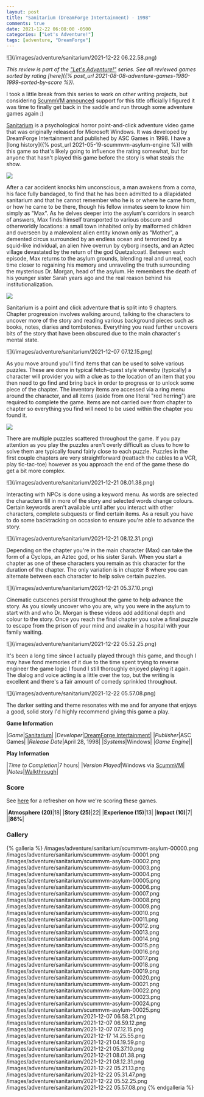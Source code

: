 ```yaml
---
layout: post
title: "Sanitarium (DreamForge Intertainment) - 1998"
comments: true
date: 2021-12-22 06:08:00 -0500
categories: ["Let's Adventure!"]
tags: [adventure, "DreamForge"]
---
```


![](/images/adventure/sanitarium/2021-12-22 06.22.58.png)

_This review is part of the ["Let's Adventure!"](https://www.alexbevi.com/categories/let-s-adventure/) series. See all reviewed games sorted by rating [here]({% post_url 2021-08-08-adventure-games-1980-1999-sorted-by-score %})._

I took a little break from this series to work on other writing projects, but considering [ScummVM announced](https://www.scummvm.org/news/20211118/) support for this title officially I figured it was time to finally get back in the saddle and run through some adventure games again :)

[Sanitarium](https://en.wikipedia.org/wiki/Sanitarium_(video_game)) is a psychological horror point-and-click adventure video game that was originally released for Microsoft Windows. It was developed by DreamForge Intertainment and published by ASC Games in 1998. I have a [long history]({% post_url 2021-05-19-scummvm-asylum-engine %}) with this game so that's likely going to influence the rating somewhat, but for anyone that hasn't played this game before the story is what steals the show.

![](/images/adventure/sanitarium/scummvm-asylum-00000.png)

After a car accident knocks him unconscious, a man awakens from a coma, his face fully bandaged, to find that he has been admitted to a dilapidated sanitarium and that he cannot remember who he is or where he came from, or how he came to be there, though his fellow inmates seem to know him simply as "Max". As he delves deeper into the asylum's corridors in search of answers, Max finds himself transported to various obscure and otherworldly locations: a small town inhabited only by malformed children and overseen by a malevolent alien entity known only as "Mother", a demented circus surrounded by an endless ocean and terrorized by a squid-like individual, an alien hive overrun by cyborg insects, and an Aztec village devastated by the return of the god Quetzalcoatl. Between each episode, Max returns to the asylum grounds, blending real and unreal, each time closer to regaining his memory and unraveling the truth surrounding the mysterious Dr. Morgan, head of the asylum. He remembers the death of his younger sister Sarah years ago and the real reason behind his institutionalization.

![](/images/adventure/sanitarium/scummvm-asylum-00006.png)

Sanitarium is a point and click adventure that is split into 9 chapters. Chapter progression involves walking around, talking to the characters to uncover more of the story and reading various background pieces such as books, notes, diaries and tombstones. Everything you read further uncovers bits of the story that have been obscured due to the main character's mental state.

![](/images/adventure/sanitarium/2021-12-07 07.12.15.png)

As you move around you'll find items that can be used to solve various puzzles. These are done in typical fetch-quest style whereby (typically) a character will provider you with a clue as to the location of an item that you then need to go find and bring back in order to progress or to unlock some piece of the chapter. The inventory items are accessed via a ring menu around the character, and all items (aside from one literal "red herring") are required to complete the game. Items are not carried over from chapter to chapter so everything you find will need to be used within the chapter you found it.

![](/images/adventure/sanitarium/scummvm-asylum-00025.png)

There are multiple puzzles scattered throughout the game. If you pay attention as you play the puzzles aren't overly difficult as clues to how to solve them are typically found fairly close to each puzzle. Puzzles in the first couple chapters are very straightforward (reattach the cables to a VCR, play tic-tac-toe) however as you approach the end of the game these do get a bit more complex.

![](/images/adventure/sanitarium/2021-12-21 08.01.38.png)

Interacting with NPCs is done using a keyword menu. As words are selected the characters fill in more of the story and selected words change colours. Certain keywords aren't available until after you interact with other characters, complete subquests or find certain items. As a result you have to do some backtracking on occasion to ensure you're able to advance the story.

![](/images/adventure/sanitarium/2021-12-21 08.12.31.png)

Depending on the chapter you're in the main character (Max) can take the form of a Cyclops, an Aztec god, or his sister Sarah. When you start a chapter as one of these characters you remain as this character for the duration of the chapter. The only variation is in chapter 8 where you can alternate between each character to help solve certain puzzles.

![](/images/adventure/sanitarium/2021-12-21 05.37.10.png)

Cinematic cutscenes persist throughout the game to help advance the story. As you slowly uncover who you are, why you were in the asylum to start with and who Dr. Morgan is these videos add additional depth and colour to the story. Once you reach the final chapter you solve a final puzzle to escape from the prison of your mind and awake in a hospital with your family waiting.

![](/images/adventure/sanitarium/2021-12-22 05.52.25.png)

It's been a long time since I actually played through this game, and though I may have fond memories of it due to the time spent trying to reverse engineer the game logic I found I still thoroughly enjoyed playing it again. The dialog and voice acting is a little over the top, but the writing is excellent and there's a fair amount of comedy sprinkled throughout.

![](/images/adventure/sanitarium/2021-12-22 05.57.08.png)

The darker setting and theme resonates with me and for anyone that enjoys a good, solid story I'd highly recommend giving this game a play.

**Game Information**

|*Game*|[Sanitarium](https://en.wikipedia.org/wiki/Sanitarium_(video_game))|
|*Developer*|[DreamForge Intertainment](https://en.wikipedia.org/wiki/DreamForge_Intertainment)|
|*Publisher*|ASC Games|
|*Release Date*|April 28, 1998|
|*Systems*|Windows|
|*Game Engine*||

**Play Information**

|*Time to Completion*|7 hours|
|*Version Played*|Windows via [ScummVM](https://www.scummvm.org/)|
|*Notes*|[Walkthrough](http://www.thecomputershow.com/computershow/walkthroughs/sanitariumwalk.htm)|

### Score

See [here](https://www.alexbevi.com/blog/2021/07/28/adventure-games-1980-1999/#scoring) for a refresher on how we're scoring these games.

|**Atmosphere (20)**|18|
|**Story (25)**|22|
|**Experience (15)**|13|
|**Impact (10)**|7|
||**86%**|

### Gallery
{% galleria %}
/images/adventure/sanitarium/scummvm-asylum-00000.png
/images/adventure/sanitarium/scummvm-asylum-00001.png
/images/adventure/sanitarium/scummvm-asylum-00002.png
/images/adventure/sanitarium/scummvm-asylum-00003.png
/images/adventure/sanitarium/scummvm-asylum-00004.png
/images/adventure/sanitarium/scummvm-asylum-00005.png
/images/adventure/sanitarium/scummvm-asylum-00006.png
/images/adventure/sanitarium/scummvm-asylum-00007.png
/images/adventure/sanitarium/scummvm-asylum-00008.png
/images/adventure/sanitarium/scummvm-asylum-00009.png
/images/adventure/sanitarium/scummvm-asylum-00010.png
/images/adventure/sanitarium/scummvm-asylum-00011.png
/images/adventure/sanitarium/scummvm-asylum-00012.png
/images/adventure/sanitarium/scummvm-asylum-00013.png
/images/adventure/sanitarium/scummvm-asylum-00014.png
/images/adventure/sanitarium/scummvm-asylum-00015.png
/images/adventure/sanitarium/scummvm-asylum-00016.png
/images/adventure/sanitarium/scummvm-asylum-00017.png
/images/adventure/sanitarium/scummvm-asylum-00018.png
/images/adventure/sanitarium/scummvm-asylum-00019.png
/images/adventure/sanitarium/scummvm-asylum-00020.png
/images/adventure/sanitarium/scummvm-asylum-00021.png
/images/adventure/sanitarium/scummvm-asylum-00022.png
/images/adventure/sanitarium/scummvm-asylum-00023.png
/images/adventure/sanitarium/scummvm-asylum-00024.png
/images/adventure/sanitarium/scummvm-asylum-00025.png
/images/adventure/sanitarium/2021-12-07 06.58.21.png
/images/adventure/sanitarium/2021-12-07 06.59.12.png
/images/adventure/sanitarium/2021-12-07 07.12.15.png
/images/adventure/sanitarium/2021-12-17 14.25.55.png
/images/adventure/sanitarium/2021-12-21 04.19.59.png
/images/adventure/sanitarium/2021-12-21 05.37.10.png
/images/adventure/sanitarium/2021-12-21 08.01.38.png
/images/adventure/sanitarium/2021-12-21 08.12.31.png
/images/adventure/sanitarium/2021-12-22 05.21.13.png
/images/adventure/sanitarium/2021-12-22 05.31.47.png
/images/adventure/sanitarium/2021-12-22 05.52.25.png
/images/adventure/sanitarium/2021-12-22 05.57.08.png
{% endgalleria %}